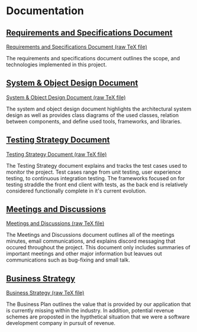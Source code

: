 # Documentation
## [Requirements and Specifications Document](RequirementsAndSpecifications.pdf)
[Requirements and Specifications Document (raw TeX file)](RequirementsAndSpecifications.tex)

The requirements and specifications document outlines the scope, and technologies implemented in this project.

## [System & Object Design Document](SystemAndObjectDesign.pdf)
[System & Object Design Document (raw TeX file)](SystemAndObjectDesign.tex)

The system and object design document highlights the architectural system design as well as provides class diagrams of the used classes, relation between components, and define used tools, frameworks, and libraries.

## [Testing Strategy Document](TestingStrategy.pdf)
[Testing Strategy Document (raw TeX file)](TestingStrategy.tex)

The Testing Strategy document explains and tracks the test cases used to monitor the project. Test cases range from unit testing, user experience testing, to continuous integration testing.
The frameworks focused on for testing straddle the front end client with tests, as the back end is relatively considered functionally complete in it's current evolution.

## [Meetings and Discussions](MeetingsandDiscussions.pdf)
[Meetings and Discussions (raw TeX file)](MeetingsandDiscussions.tex)

The Meetings and Discussions document outlines all of the meetings minutes, email communications, and explains discord messaging that occured throughout the project. This document only includes summaries of important meetings and other major information but leavues out communications such as bug-fixing and small talk.

## [Business Strategy](BusinessPlan.pdf)
[Business Strategy (raw TeX file)](BusinessPlan.tex)

The Business Plan outlines the value that is provided by our application that is currently missing within the industry. In addition, potential revenue schemes are proposted in the hypthetical situation that we were a software development company in pursuit of revenue.
